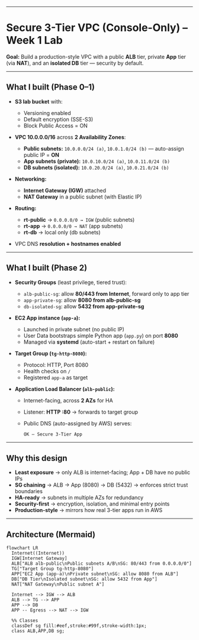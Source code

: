 
---

# Secure 3-Tier VPC (Console-Only) – Week 1 Lab

**Goal:** Build a production-style VPC with a public **ALB** tier, private **App** tier (via **NAT**), and an **isolated DB** tier — security by default.

---

## What I built (Phase 0–1)

* **S3 lab bucket** with:

  * Versioning enabled
  * Default encryption (SSE-S3)
  * Block Public Access = ON

* **VPC 10.0.0.0/16** across **2 Availability Zones**:

  * **Public subnets:** `10.0.0.0/24 (a)`, `10.0.1.0/24 (b)` — auto-assign public IP = **ON**
  * **App subnets (private):** `10.0.10.0/24 (a)`, `10.0.11.0/24 (b)`
  * **DB subnets (isolated):** `10.0.20.0/24 (a)`, `10.0.21.0/24 (b)`

* **Networking:**

  * **Internet Gateway (IGW)** attached
  * **NAT Gateway** in a public subnet (with Elastic IP)

* **Routing:**

  * **rt-public** → `0.0.0.0/0 → IGW` (public subnets)
  * **rt-app** → `0.0.0.0/0 → NAT` (app subnets)
  * **rt-db** → local only (db subnets)

* VPC DNS **resolution + hostnames enabled**

---

## What I built (Phase 2)

* **Security Groups** (least privilege, tiered trust):

  * `alb-public-sg`: allow **80/443 from Internet**, forward only to app tier
  * `app-private-sg`: allow **8080 from alb-public-sg**
  * `db-isolated-sg`: allow **5432 from app-private-sg**

* **EC2 App instance (`app-a`):**

  * Launched in private subnet (no public IP)
  * User Data bootstraps simple Python app (`app.py`) on port **8080**
  * Managed via **systemd** (auto-start + restart on failure)

* **Target Group (`tg-http-8080`):**

  * Protocol: HTTP, Port 8080
  * Health checks on `/`
  * Registered `app-a` as target

* **Application Load Balancer (`alb-public`):**

  * Internet-facing, across **2 AZs** for HA
  * Listener: **HTTP :80** → forwards to target group
  * Public DNS (auto-assigned by AWS) serves:

    ```txt
    OK – Secure 3-Tier App
    ```

---

## Why this design

* **Least exposure** → only ALB is internet-facing; App + DB have no public IPs
* **SG chaining** → ALB → App (8080) → DB (5432) → enforces strict trust boundaries
* **HA-ready** → subnets in multiple AZs for redundancy
* **Security-first** → encryption, isolation, and minimal entry points
* **Production-style** → mirrors how real 3-tier apps run in AWS

---

## Architecture (Mermaid)

```mermaid
flowchart LR
  Internet((Internet))
  IGW[Internet Gateway]
  ALB["ALB alb-public\nPublic subnets A/B\nSG: 80/443 from 0.0.0.0/0"]
  TG["Target Group tg-http-8080"]
  APP["EC2 App (app-a)\nPrivate subnet\nSG: allow 8080 from ALB"]
  DB["DB Tier\nIsolated subnet\nSG: allow 5432 from App"]
  NAT["NAT Gateway\nPublic subnet A"]

  Internet --> IGW --> ALB
  ALB --> TG --> APP
  APP --> DB
  APP -- Egress --> NAT --> IGW

  %% Classes
  classDef sg fill:#eef,stroke:#99f,stroke-width:1px;
  class ALB,APP,DB sg;

```
